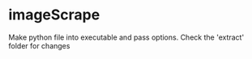 # imageScrape
Make python file into executable and pass options.
Check the 'extract' folder for changes

